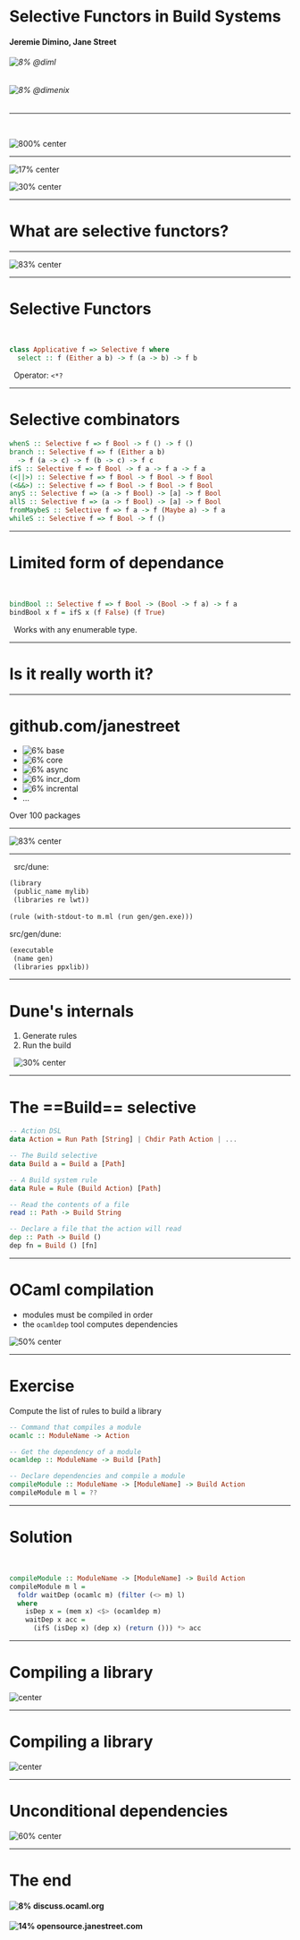 <!-- $theme: gaia -->

# Selective Functors in Build Systems

#### Jeremie Dimino, Jane Street
###### ![8%](./images/github.svg) @diml
###### ![8%](./images/twitter.svg) @dimenix

---

&nbsp;
&nbsp;

![800% center](./images/jane-street.svg)

---

![17% center](./images/jane-street-open-source.png)

![30% center](./images/projects.png)

---

# What are selective functors?

---

![83% center](./graphs/computation-models.svg)

---

# Selective Functors

&nbsp;
&nbsp;

```haskell
class Applicative f => Selective f where
  select :: f (Either a b) -> f (a -> b) -> f b
```

&nbsp;
Operator: `<*?`

---

# Selective combinators

```haskell
whenS :: Selective f => f Bool -> f () -> f ()
branch :: Selective f => f (Either a b)
  -> f (a -> c) -> f (b -> c) -> f c
ifS :: Selective f => f Bool -> f a -> f a -> f a
(<||>) :: Selective f => f Bool -> f Bool -> f Bool
(<&&>) :: Selective f => f Bool -> f Bool -> f Bool
anyS :: Selective f => (a -> f Bool) -> [a] -> f Bool
allS :: Selective f => (a -> f Bool) -> [a] -> f Bool
fromMaybeS :: Selective f => f a -> f (Maybe a) -> f a
whileS :: Selective f => f Bool -> f ()
```

---

# Limited form of dependance

&nbsp;
&nbsp;

```haskell
bindBool :: Selective f => f Bool -> (Bool -> f a) -> f a
bindBool x f = ifS x (f False) (f True)
```

&nbsp;
Works with any enumerable type.

---

# Is it really worth it?

---

# github.com/janestreet

- ![6%](./images/projects/base.png) base
- ![6%](./images/projects/core.png) core
- ![6%](./images/projects/async.png) async
- ![6%](./images/projects/incr_dom.png) incr_dom
- ![6%](./images/projects/incremental.png) incrental
- ...

Over 100 packages

---

![83% center](./graphs/monorepo.svg)

---
&nbsp;
src/dune:
```scheme
(library
 (public_name mylib)
 (libraries re lwt))
 
(rule (with-stdout-to m.ml (run gen/gen.exe)))
```

src/gen/dune:
```scheme
(executable
 (name gen)
 (libraries ppxlib))
```

---

# Dune's internals

1. Generate rules
2. Run the build

&nbsp;
![30% center](./images/construction.png)

---

# The ==Build== selective

```haskell
-- Action DSL
data Action = Run Path [String] | Chdir Path Action | ...

-- The Build selective
data Build a = Build a [Path]

-- A Build system rule
data Rule = Rule (Build Action) [Path]

-- Read the contents of a file
read :: Path -> Build String

-- Declare a file that the action will read
dep :: Path -> Build ()
dep fn = Build () [fn]
```

---

# OCaml compilation

- modules must be compiled in order
- the `ocamldep` tool computes dependencies 


![50% center](./graphs/modules4.svg)

---

# Exercise

Compute the list of rules to build a library

```haskell
-- Command that compiles a module
ocamlc :: ModuleName -> Action

-- Get the dependency of a module
ocamldep :: ModuleName -> Build [Path]

-- Declare dependencies and compile a module
compileModule :: ModuleName -> [ModuleName] -> Build Action
compileModule m l = ??

```

---

# Solution

&nbsp;


```haskell
compileModule :: ModuleName -> [ModuleName] -> Build Action
compileModule m l =
  foldr waitDep (ocamlc m) (filter (<> m) l)
  where
    isDep x = (mem x) <$> (ocamldep m)
    waitDep x acc =
      (ifS (isDep x) (dep x) (return ())) *> acc
```

---

# Compiling a library

![center](./graphs/modules.svg)

---

# Compiling a library

![center](./graphs/modules2.svg)

---

# Unconditional dependencies

![60% center](./graphs/modules3.svg)

---

# The end

#### ![8%](./images/ocaml.png) discuss.ocaml.org
#### ![14%](./images/jane-street-logo.png) opensource.janestreet.com
